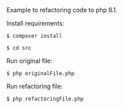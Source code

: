 Example to refactoring code to php 8.1.

Install requirements:
```
$ composer install
```

```
$ cd src
```

Run original file:
```
$ php originalFile.php
```

Run refactoring file:
```
$ php refactoringFile.php
```
